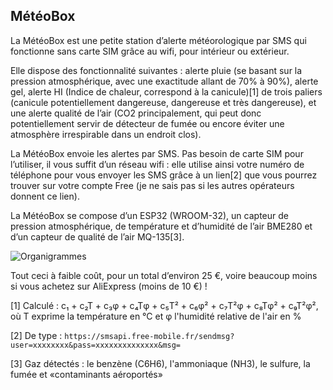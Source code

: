 ## MétéoBox

La MétéoBox est une petite station d’alerte météorologique par SMS qui fonctionne sans carte SIM grâce au wifi, pour intérieur ou extérieur.

Elle dispose des fonctionnalité suivantes : alerte pluie (se basant sur la pression atmosphérique, avec une exactitude allant de 70% à 90%), alerte gel, alerte HI (Indice de chaleur, correspond à la canicule)[1] de trois paliers (canicule potentiellement dangereuse, dangereuse et très dangereuse), et une alerte qualité de l’air (CO2 principalement, qui peut donc potentiellement servir de détecteur de fumée ou encore éviter une atmosphère irrespirable dans un endroit clos).

La MétéoBox envoie les alertes par SMS. Pas besoin de carte SIM pour l’utiliser, il vous suffit d’un réseau wifi : elle utilise ainsi votre numéro de téléphone pour vous envoyer les SMS grâce à un lien[2] que vous pourrez trouver sur votre compte Free (je ne sais pas si les autres opérateurs donnent ce lien).

La MétéoBox se compose d’un ESP32 (WROOM-32), un capteur de  pression atmosphérique, de température et d’humidité de l’air BME280 et d’un capteur de qualité de l’air MQ-135[3]. 

![Organigrammes](https://github.com/LoGaDu24/MeteoBox/assets/161145804/76b358a3-65c5-4e88-b741-7dd54c618bc7)

Tout ceci à faible coût, pour un total d’environ 25 €, voire beaucoup moins si vous achetez sur AliExpress (moins de 10 €) !

[1] Calculé : c₁ + c₂T + c₃φ + c₄Tφ + c₅T² + c₆φ² + c₇T²φ + c₈Tφ² + c₉T²φ², où T exprime la température en °C et φ l'humidité relative de l'air en %

[2] De type :  `` https://smsapi.free-mobile.fr/sendmsg?user=xxxxxxxx&pass=xxxxxxxxxxxxxx&msg= ``

[3] Gaz détectés : le benzène (C6H6), l'ammoniaque (NH3), le sulfure, la fumée et «contaminants aéroportés»
